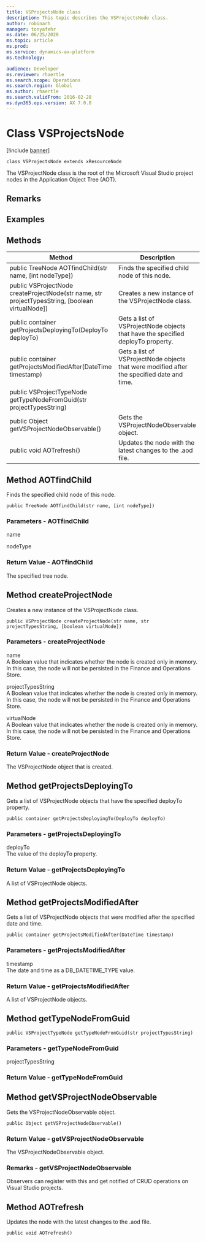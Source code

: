 ```yaml
---
title: VSProjectsNode class
description: This topic describes the VSProjectsNode class.
author: robinarh
manager: tonyafehr
ms.date: 06/25/2020
ms.topic: article
ms.prod: 
ms.service: dynamics-ax-platform
ms.technology: 

audience: Developer
ms.reviewer: rhaertle
ms.search.scope: Operations
ms.search.region: Global
ms.author: rhaertle
ms.search.validFrom: 2016-02-28
ms.dyn365.ops.version: AX 7.0.0
---
```


# Class VSProjectsNode

[!include [banner](../includes/banner.md)]

```xpp
class VSProjectsNode extends xResourceNode
```

The VSProjectNode class is the root of the Microsoft Visual Studio project nodes in the Application Object Tree (AOT).

## Remarks

## Examples

## Methods

| Method                                                                                            | Description                                                                                |
|---------------------------------------------------------------------------------------------------|--------------------------------------------------------------------------------------------|
| public TreeNode AOTfindChild(str name, \[int nodeType\])                                          | Finds the specified child node of this node.                                               |
| public VSProjectNode createProjectNode(str name, str projectTypesString, \[boolean virtualNode\]) | Creates a new instance of the VSProjectNode class.                                         |
| public container getProjectsDeployingTo(DeployTo deployTo)                                        | Gets a list of VSProjectNode objects that have the specified deployTo property.            |
| public container getProjectsModifiedAfter(DateTime timestamp)                                     | Gets a list of VSProjectNode objects that were modified after the specified date and time. |
| public VSProjectTypeNode getTypeNodeFromGuid(str projectTypesString)                              |                                                                                            |
| public Object getVSProjectNodeObservable()                                                        | Gets the VSProjectNodeObservable object.                                                   |
| public void AOTrefresh()                                                                          | Updates the node with the latest changes to the .aod file.                                 |

## Method AOTfindChild

Finds the specified child node of this node.

```xpp
public TreeNode AOTfindChild(str name, [int nodeType])
```

### Parameters - AOTfindChild

name  

<!-- -->

nodeType  

### Return Value - AOTfindChild

The specified tree node.

## Method createProjectNode

Creates a new instance of the VSProjectNode class.

```xpp
public VSProjectNode createProjectNode(str name, str projectTypesString, [boolean virtualNode])
```

### Parameters - createProjectNode

name  
A Boolean value that indicates whether the node is created only in memory. In this case, the node will not be persisted in the Finance and Operations Store.

<!-- -->

projectTypesString  
A Boolean value that indicates whether the node is created only in memory. In this case, the node will not be persisted in the Finance and Operations Store.

<!-- -->

virtualNode  
A Boolean value that indicates whether the node is created only in memory. In this case, the node will not be persisted in the Finance and Operations Store.

### Return Value - createProjectNode

The VSProjectNode object that is created.

## Method getProjectsDeployingTo

Gets a list of VSProjectNode objects that have the specified deployTo property.

```xpp
public container getProjectsDeployingTo(DeployTo deployTo)
```

### Parameters - getProjectsDeployingTo

deployTo  
The value of the deployTo property.

### Return Value - getProjectsDeployingTo

A list of VSProjectNode objects.

## Method getProjectsModifiedAfter

Gets a list of VSProjectNode objects that were modified after the specified date and time.

```xpp
public container getProjectsModifiedAfter(DateTime timestamp)
```

### Parameters - getProjectsModifiedAfter

timestamp  
The date and time as a DB\_DATETIME\_TYPE value.

### Return Value - getProjectsModifiedAfter

A list of VSProjectNode objects.

## Method getTypeNodeFromGuid

```xpp
public VSProjectTypeNode getTypeNodeFromGuid(str projectTypesString)
```

### Parameters - getTypeNodeFromGuid

projectTypesString  

### Return Value - getTypeNodeFromGuid

## Method getVSProjectNodeObservable

Gets the VSProjectNodeObservable object.

```xpp
public Object getVSProjectNodeObservable()
```

### Return Value - getVSProjectNodeObservable

The VSProjectNodeObservable object.

### Remarks - getVSProjectNodeObservable

Observers can register with this and get notified of CRUD operations on Visual Studio projects.

## Method AOTrefresh

Updates the node with the latest changes to the .aod file.

```xpp
public void AOTrefresh()
```

